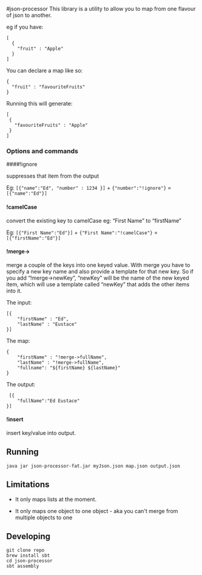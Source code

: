 #json-processor
This library is a utility to allow you to map from one flavour of json to another.

eg if you have: 

    [
      { 
        "fruit" : "Apple" 
      }
    ]

You can declare a map like so:

    {
      "fruit" : "favouriteFruits"
    }

Running this will generate: 

    [
     {
       "favouriteFruits" : "Apple"
     }
    ]

### Options and commands

####!ignore

suppresses that item from the output

Eg: `[{"name":"Ed", "number" : 1234 }]` + `{"number":"!ignore"}` = `[{"name":"Ed"}]`

#### !camelCase 

convert the existing key to camelCase eg: “First Name” to “firstName”

Eg: `[{"First Name":"Ed"}]` + `{"First Name":"!camelCase"}` = `[{"firstName":"Ed"}]`

#### !merge-> 

merge a couple of the keys into one keyed value. With merge you have to specify a new key name and also provide a template for that new key. So if you add “!merge->newKey”, “newKey” will be the name of the new keyed item, which will use a template called “newKey” that adds the other items into it.


The input:

    [{
        "firstName" : "Ed",
        "lastName" : "Eustace"
    }]

The map: 

    {
        "firstName" : "!merge->fullName", 
        "lastName" : "!merge->fullName", 
        "fullname": "${firstName} ${lastName}" 
    }

The output:

     [{
        "fullName":"Ed Eustace"
    }]

#### !insert

insert key/value into output.



## Running

    java jar json-processor-fat.jar myJson.json map.json output.json
    
## Limitations

- It only maps lists at the moment.

- It only maps one object to one object - aka you can't merge from multiple objects to one

## Developing
    git clone repo
    brew install sbt
    cd json-processor
    sbt assembly

